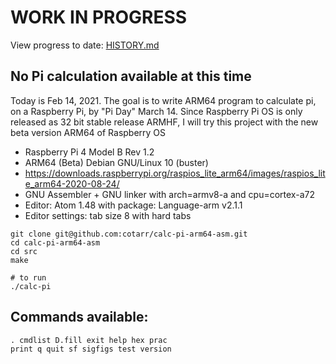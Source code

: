 # WORK IN PROGRESS

View progress to date: [HISTORY.md](../master/HISTORY.md)

## No Pi calculation available at this time

Today is Feb 14, 2021. The goal is to write ARM64 program
to calculate pi, on a Raspberry Pi, by "Pi Day" March 14.
Since Raspberry Pi OS is only released as 32 bit stable release ARMHF,
I will try this project with the new beta version ARM64 of Raspberry OS

- Raspberry Pi 4 Model B Rev 1.2
- ARM64 (Beta) Debian GNU/Linux 10 (buster)
- https://downloads.raspberrypi.org/raspios_lite_arm64/images/raspios_lite_arm64-2020-08-24/
- GNU Assembler + GNU linker with arch=armv8-a and cpu=cortex-a72
- Editor: Atom 1.48 with package: Language-arm v2.1.1
- Editor settings: tab size 8 with hard tabs

```
git clone git@github.com:cotarr/calc-pi-arm64-asm.git
cd calc-pi-arm64-asm
cd src
make

# to run
./calc-pi

```

## Commands available:

```
. cmdlist D.fill exit help hex prac
print q quit sf sigfigs test version
```
